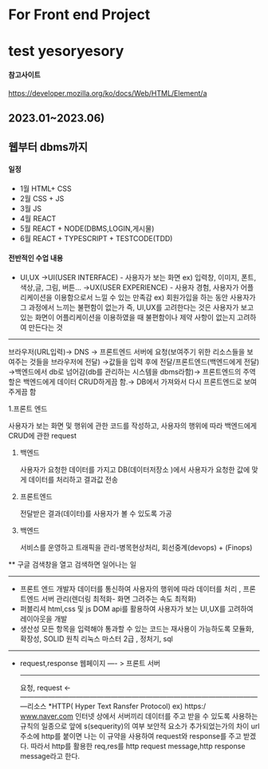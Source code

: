 # For Front end Project

# test yesoryesory

#### 참고사이트

https://developer.mozilla.org/ko/docs/Web/HTML/Element/a

## 2023.01~2023.06)

## 웹부터 dbms까지

#### 일정

- 1월 HTML+ CSS
- 2월 CSS + JS
- 3월 JS
- 4월 REACT
- 5월 REACT + NODE(DBMS,LOGIN,게시물)
- 6월 REACT + TYPESCRIPT + TESTCODE(TDD)

#### 전반적인 수업 내용

- UI,UX
  →UI(USER INTERFACE) - 사용자가 보는 화면
  ex) 입력창, 이미지, 폰트, 색상,글, 그림, 버튼…
  →UX(USER EXPERIENCE) - 사용자 경험, 사용자가 어플리케이션을 이용함으로서 느낄 수 있는 만족감
  ex) 회원가입을 하는 동안 사용자가 그 과정에서 느끼는 불편함이 없는가
  즉, UI,UX를 고려한다는 것은 사용자가 보고 있는 화면이 어플리케이션을 이용하였을 때 불편함이나 제약 사항이 없는지 고려하여 만든다는 것

---

브라우저(URL입력)→ DNS → 프론트엔드 서버에 요청(보여주기 위한 리소스들을 보여주는 것들을 브라우저에 전달) →값들을 입력 후에 전달/프론트엔드(백엔드에게 전달) →백엔드에서 db로 넘어감(db를 관리하는 시스템을 dbms라함)→ 프론트엔드의 주역할은 백엔드에게 데이터 CRUD하게끔 함.→ DB에서 가져와서 다시 프론트엔드로 보여주게끔 함

1.프론트 엔드

사용자가 보는 화면 및 행위에 관한 코드를 작성하고, 사용자의 행위에 따라 백엔드에게 CRUD에 관한 request

1. 백엔드

   사용자가 요청한 데이터를 가지고 DB(데이터저장소 )에서 사용자가 요청한 값에 맞게 데이터를 처리하고 결과값 전송

2. 프론트엔드

   전달받은 결과(데이터)를 사용자가 볼 수 있도록 가공

3. 백엔드

   서비스를 운영하고 트래픽을 관리-병목현상처리, 회선중계(devops) + (Finops)

\*\* 구글 검색창을 열고 검색하면 일어나는 일

---

- 프론트 엔드 개발자
  데이터를 통신하여 사용자의 행위에 따라 데이터를 처리 , 프론트엔드 서버 관리(렌더링 최적화- 화면 그려주는 속도 최적화)
- 퍼블리셔
  html,css 및 js DOM api를 활용하여 사용자가 보는 UI,UX를 고려하여 레이아웃을 개발
- 생산성
  모든 항목을 입력해야 통과할 수 있는 코드는
  재사용이 가능하도록 모듈화, 확장성, SOLID 원칙
  리눅스 마스터 2급 , 정처기, sql

---

- request,response
  웹페이지 —- > 프론트 서버
  ***
  요청, request
  ←———————————————————————————————————리소스
  \*HTTP( Hyper Text Ransfer Protocol)
  ex) https:/ www.naver.com
  인터넷 상에서 서버끼리 데이터를 주고 받을 수 있도록 사용하는 규칙의 일종으로 앞에 s(sequerity)의 여부 보안적 요소가 추가되었는가의 차이
  url 주소에 http를 붙이면 나는 이 규약을 사용하여 request와 response를 주고 받겠다.
  따라서 http를 활용한 req,res를 http request message,http response message라고 한다.
